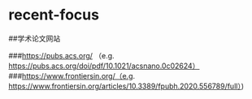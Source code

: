# recent-focus

##学术论文网站

###https://pubs.acs.org/ （e.g. https://pubs.acs.org/doi/pdf/10.1021/acsnano.0c02624）
###https://www.frontiersin.org/（e.g. https://www.frontiersin.org/articles/10.3389/fpubh.2020.556789/full）)
